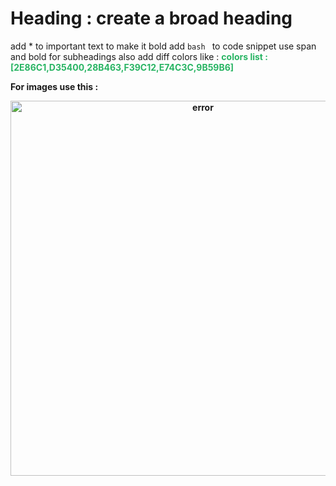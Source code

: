 # **Heading** : create a broad heading 
add * to important text to make it bold 
add ```bash ``` to code snippet
use span and bold for subheadings also add diff colors like : <span style="color:#28B463"><b>
colors list : [2E86C1,D35400,28B463,F39C12,E74C3C,9B59B6]

For images use this : <center><img src="../../images/" alt="error" width="600"/></center>
